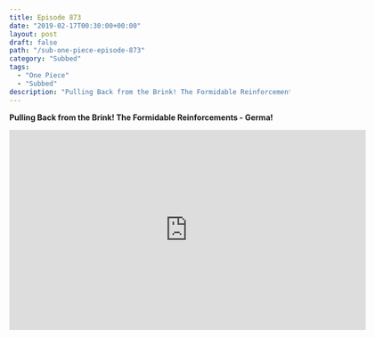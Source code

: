 ```yaml
---
title: Episode 873
date: "2019-02-17T00:30:00+00:00"
layout: post
draft: false
path: "/sub-one-piece-episode-873"
category: "Subbed"
tags:
  - "One Piece"
  - "Subbed"
description: "Pulling Back from the Brink! The Formidable Reinforcements - Germa!"
---
```


**Pulling Back from the Brink! The Formidable Reinforcements - Germa!**

<iframe width="640" height="360" src="https://www.rapidvideo.com/e/G6FRPHE4RO" frameborder="0" marginwidth=0 marginheight=0 scrolling=no allowfullscreen></iframe>

